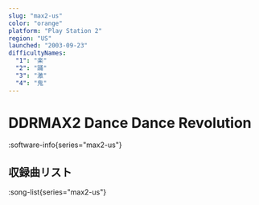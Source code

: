 ```yaml
---
slug: "max2-us"
color: "orange"
platform: "Play Station 2"
region: "US"
launched: "2003-09-23"
difficultyNames:
  "1": "楽"
  "2": "踊"
  "3": "激"
  "4": "鬼"
---
```


# DDRMAX2 Dance Dance Revolution

:software-info{series="max2-us"}

## 収録曲リスト

:song-list{series="max2-us"}
